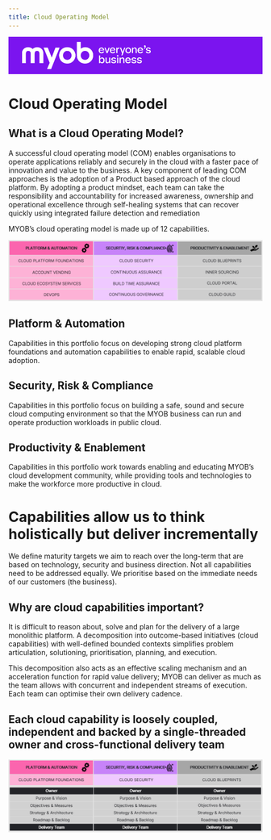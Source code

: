 ```yaml
---
title: Cloud Operating Model
---
```


![MYOB Banner](../../assets/images/myob-banner.png)

<!-- confluence-page-id: 9426534456 -->

# Cloud Operating Model

## What is a Cloud Operating Model?

A successful cloud operating model (COM) enables organisations to operate applications reliably and securely in the cloud with a faster pace of innovation and value to the business. A key component of leading COM approaches is the adoption of a Product based approach of the cloud platform. By adopting a product mindset, each team can take the responsibility and accountability for increased awareness, ownership and operational excellence through self-healing systems that can recover quickly using integrated failure detection and remediation

MYOB’s cloud operating model is made up of 12 capabilities.

![MYOB’s cloud operating model is made up of 12 capabilities..](images/CloudOperatingModel.png)

## Platform & Automation

Capabilities in this portfolio focus on developing strong cloud platform foundations and automation capabilities to enable rapid, scalable cloud adoption.

## Security, Risk & Compliance

Capabilities in this portfolio focus on building a safe, sound and secure cloud computing environment so that the MYOB business can run and operate production workloads in public cloud.

## Productivity & Enablement

Capabilities in this portfolio work towards enabling and educating MYOB’s cloud development community, while providing tools and technologies to make the workforce more productive in cloud.

# Capabilities allow us to think holistically but deliver incrementally

We define maturity targets we aim to reach over the long-term that are based on technology, security and business direction. Not all capabilities need to be addressed equally. We prioritise based on the immediate needs of our customers (the business).

## Why are cloud capabilities important?

It is difficult to reason about, solve and plan for the delivery of a large monolithic platform. A decomposition into outcome-based initiatives (cloud capabilities) with well-defined bounded contexts simplifies problem articulation, solutioning, prioritisation, planning, and execution.

This decomposition also acts as an effective scaling mechanism and an acceleration function for rapid value delivery; MYOB can deliver as much as the team allows with concurrent and independent streams of execution. Each team can optimise their own delivery cadence.

## Each cloud capability is loosely coupled, independent and backed by a single-threaded owner and cross-functional delivery team

![Cross Functional ](images/cross-functional.png)

